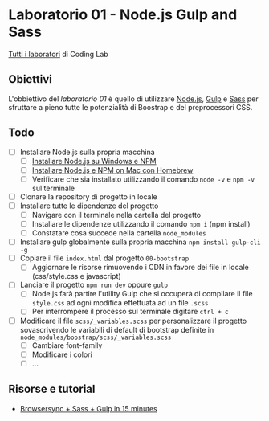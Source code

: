 # Laboratorio 01 - Node.js Gulp and Sass
[Tutti i laboratori](https://github.com/Mekit/coding-lab) di Coding Lab

## Obiettivi

L'obbiettivo del *laboratorio 01* è quello di utilizzare [Node.js](https://nodejs.org/it/), [Gulp](https://gulpjs.com/) e [Sass](https://sass-lang.com/) per sfruttare a pieno tutte le potenzialità di Boostrap e del preprocessori CSS.

## Todo

- [ ] Installare Node.js sulla propria macchina
	- [ ] [Installare Node.js su Windows e NPM](https://phoenixnap.com/kb/install-node-js-npm-on-windows)
	- [ ] [Installare Node.js e NPM on Mac con Homebrew](https://medium.com/@hayasnc/how-to-install-nodejs-and-npm-on-mac-using-homebrew-b33780287d8f)
	- [ ] Verificare che sia installato utilizzando il comando `node -v` e `npm -v` sul terminale
- [ ] Clonare la repository di progetto in locale
- [ ] Installare tutte le dipendenze del progetto
  - [ ] Navigare con il terminale nella cartella del progetto
  - [ ] Installare le dipendenze utilizzando il comando `npm i` (npm install)
  - [ ] Constatare cosa succede nella cartella `node_modules`
- [ ] Installare gulp globalmente sulla propria macchina `npm install gulp-cli -g`
- [ ] Copiare il file `index.html` dal progetto `00-bootstrap`
	- [ ] Aggiornare le risorse rimuovendo i CDN in favore dei file in locale (css/style.css e javascript)
- [ ] Lanciare il progetto `npm run dev` oppure `gulp`
  - [ ] Node.js farà partire l'utility Gulp che si occuperà di compilare il file `style.css` ad ogni modifica effettuata ad un file `.scss`
  - [ ] Per interrompere il processo sul terminale digitare `ctrl + c`
- [ ] Modificare il file `scss/_variables.scss` per personalizzare il progetto sovascrivendo le variabili di default di bootstrap definite in `node_modules/boostrap/scss/_variables.scss`
  - [ ] Cambiare font-family
  - [ ] Modificare i colori
  - [ ] ...

## Risorse e tutorial
- [Browsersync + Sass + Gulp in 15 minutes](https://www.youtube.com/watch?v=q0E1hbcj-NI)

